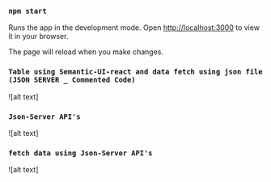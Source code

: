 ### `npm start`

Runs the app in the development mode.
Open [http://localhost:3000](http://localhost:3000) to view it in your browser.

The page will reload when you make changes.

### `Table using Semantic-UI-react and data fetch using json file (JSON SERVER _ Commented Code)`

![alt text]

### `Json-Server API's`

![alt text]

### `fetch data using Json-Server API's`

![alt text]
